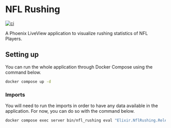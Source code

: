 # NFL Rushing
[![ci](https://github.com/cgerling/nfl-rushing/actions/workflows/ci.yml/badge.svg)](https://github.com/cgerling/nfl-rushing/actions/workflows/ci.yml)

A Phoenix LiveView application to visualize rushing statistics of NFL Players.

## Setting up

You can run the whole application through Docker Compose using the command below.

```bash
docker compose up -d
```

### Imports

You will need to run the imports in order to have any data available in the application. For now, you can do so with the command below.

```bash
docker compose exec server bin/nfl_rushing eval "Elixir.NflRushing.ReleaseTasks.run_importer()"
```

